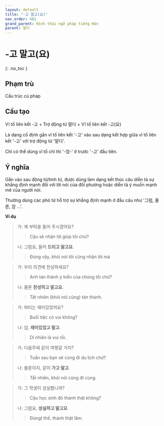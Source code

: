 ```yaml
---
layout: default
title: "-고 말고(요)"
nav_order: 481
grand_parent: Hình thái ngữ pháp tiếng Hàn
parent: 말다
---
```


# -고 말고(요)
{: .no_toc }

## Phạm trù

Cấu trúc cú pháp

## Cấu tạo

Vĩ tố liên kết -고 + Trợ động từ 말다 + Vĩ tố liên kết -고(요)

Là dạng cố định gắn vĩ tố liên kết '-고' vào sau dạng kết hợp giữa vĩ tố liên kết '-고' với trợ động từ '말다'.

Chỉ có thể dùng vĩ tố chỉ thì '-었-' ở trước '-고' đầu tiên.

## Ý nghĩa

Gắn vào sau động từ/tính từ, được dùng làm dạng kết thúc câu diễn tả sự khẳng định mạnh đối với lời nói của đối phương hoặc diễn tả ý muốn mạnh mẽ của người nói.

Thường dùng các phó từ hỗ trợ sự khẳng định mạnh ở đầu câu như '그럼, 물론, 암 ...'.

**Ví dụ**

> 가: 제 부탁을 들어 주시겠어요?
>> Cậu sẽ nhận lời giúp tôi chứ?
>
> 나: 그럼요, 들어 **드리고 말고요**.
>> Đúng vậy, khỏi nói tôi cũng nhận lời mà

> 가: 우리 의견에 찬성하세요?
>> Anh tán thành ý kiến của chúng tôi chứ?
>
> 나: 물론 **찬성하고 말고요**.
>> Tất nhiên (khỏi nói cũng) tán thành.

> 가: 파티는 재미있었어요?
>> Buổi tiệc có vui không?
>
> 나: 암, **재미있었고 말고**.
>> Dĩ nhiên là vui rồi.

> 가: 다음주에 같이 여행갈 거지?
>> Tuần sau bạn sẽ cùng đi du lịch chứ?
>
> 나: 물론이지, 같이 **가고 말고**.
>> Tất nhiên, khỏi nói cũng đi cùng.

> 가: 그 학생이 성실합니까?
>> Cậu học sinh đó thành thật không?
>
> 나: 그럼요, **성실하고 말고요**.
>> Đúngt thế, thành thật lắm.